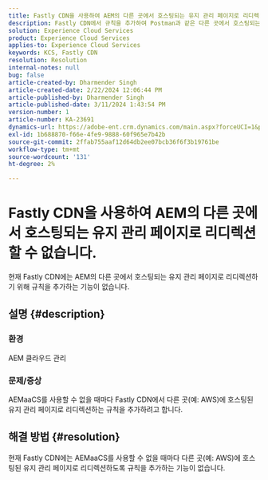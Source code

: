 ```yaml
---
title: Fastly CDN을 사용하여 AEM의 다른 곳에서 호스팅되는 유지 관리 페이지로 리디렉션할 수 없습니다.
description: Fastly CDN에서 규칙을 추가하여 Postman과 같은 다른 곳에서 호스팅되는 유지 관리 페이지로 리디렉션하는 방법에 대한 문제에 대해 자세히 알아보십시오.
solution: Experience Cloud Services
product: Experience Cloud Services
applies-to: Experience Cloud Services
keywords: KCS, Fastly CDN
resolution: Resolution
internal-notes: null
bug: false
article-created-by: Dharmender Singh
article-created-date: 2/22/2024 12:06:44 PM
article-published-by: Dharmender Singh
article-published-date: 3/11/2024 1:43:54 PM
version-number: 1
article-number: KA-23691
dynamics-url: https://adobe-ent.crm.dynamics.com/main.aspx?forceUCI=1&pagetype=entityrecord&etn=knowledgearticle&id=fb5e04d3-7ad1-ee11-9079-6045bd0061cb
exl-id: 1b688870-f66e-4fe9-9888-60f965e7b42b
source-git-commit: 2ffab755aaf12d64db2ee07bcb36f6f3b19761be
workflow-type: tm+mt
source-wordcount: '131'
ht-degree: 2%

---
```


# Fastly CDN을 사용하여 AEM의 다른 곳에서 호스팅되는 유지 관리 페이지로 리디렉션할 수 없습니다.


현재 Fastly CDN에는 AEM의 다른 곳에서 호스팅되는 유지 관리 페이지로 리디렉션하기 위해 규칙을 추가하는 기능이 없습니다.

## 설명 {#description}


### 환경

AEM 클라우드 관리

### 문제/증상

AEMaaCS를 사용할 수 없을 때마다 Fastly CDN에서 다른 곳(예: AWS)에 호스팅된 유지 관리 페이지로 리디렉션하는 규칙을 추가하려고 합니다.


## 해결 방법 {#resolution}


현재 Fastly CDN에는 AEMaaCS를 사용할 수 없을 때마다 다른 곳(예: AWS)에 호스팅된 유지 관리 페이지로 리디렉션하도록 규칙을 추가하는 기능이 없습니다.
